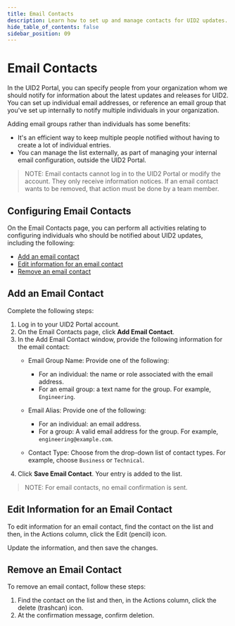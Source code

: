```yaml
---
title: Email Contacts
description: Learn how to set up and manage contacts for UID2 updates.
hide_table_of_contents: false
sidebar_position: 09
---
```


# Email Contacts

In the UID2 Portal, you can specify people from your organization whom we should notify for information about the latest updates and releases for UID2. You can set up individual email addresses, or reference an email group that you've set up internally to notify multiple individuals in your organization.

Adding email groups rather than individuals has some benefits:
- It's an efficient way to keep multiple people notified without having to create a lot of individual entries.
- You can manage the list externally, as part of managing your internal email configuration, outside the UID2 Portal.

>NOTE: Email contacts cannot log in to the UID2 Portal or modify the account. They only receive information notices. If an email contact wants to be removed, that action must be done by a team member.

<!-- It includes the following:

- [Configuring Email Contacts](#configuring-email-contacts)
- [Add an Email Contact](#add-an-email-contact)
- [Edit Information for an Email Contact](#edit-information-for-an-email-contact)
- [Remove an Email Contact](#remove-an-email-contact) DONE -->

## Configuring Email Contacts

On the Email Contacts page, you can perform all activities relating to configuring individuals who should be notified about UID2 updates, including the following:

- [Add an email contact](#add-an-email-contact)
- [Edit information for an email contact](#edit-information-for-an-email-contact)
- [Remove an email contact](#remove-an-email-contact)

## Add an Email Contact

Complete the following steps:

1. Log in to your UID2 Portal account.
1. On the Email Contacts page, click **Add Email Contact**.
2. In the Add Email Contact window, provide the following information for the email contact:
   - Email Group Name: Provide one of the following:
   
     - For an individual: the name or role associated with the email address.
     - For an email group: a text name for the group. For example, `Engineering`.
   - Email Alias: Provide one of the following:
   
     - For an individual: an email address.
     - For a group: A valid email address for the group. For example, `engineering@example.com`.
   - Contact Type: Choose from the drop-down list of contact types. For example, choose `Business` or `Technical`.
3. Click **Save Email Contact**. Your entry is added to the list. 

>NOTE: For email contacts, no email confirmation is sent.

## Edit Information for an Email Contact

To edit information for an email contact, find the contact on the list and then, in the Actions column, click the Edit (pencil) icon.

Update the information, and then save the changes.

## Remove an Email Contact

To remove an email contact, follow these steps:

1. Find the contact on the list and then, in the Actions column, click the delete (trashcan) icon.
1. At the confirmation message, confirm deletion.
